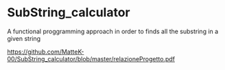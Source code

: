 # SubString_calculator
A functional proggramming approach in order to finds all the substring in a given string

https://github.com/MatteK-00/SubString_calculator/blob/master/relazioneProgetto.pdf
